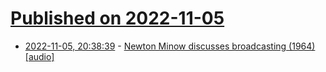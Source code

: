 # [Published on 2022-11-05](index.md)

* [2022-11-05, 20:38:39](https://news.ycombinator.com/item?id=33485421) - [Newton Minow discusses broadcasting (1964) [audio]](https://studsterkel.wfmt.com/programs/newton-minow-discusses-broadcasting)
